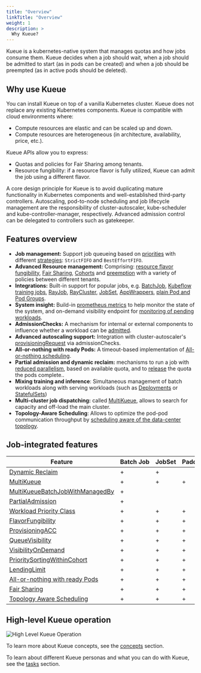 ```yaml
---
title: "Overview"
linkTitle: "Overview"
weight: 1
description: >
  Why Kueue?
---
```


Kueue is a kubernetes-native system that manages quotas and how jobs consume them. Kueue decides when a job should wait, when a job should be admitted to start (as in pods can be created) and when a job should be preempted (as in active pods should be deleted).

## Why use Kueue

You can install Kueue on top of a vanilla Kubernetes cluster. Kueue does not replace any existing Kubernetes components. Kueue is compatible with cloud environments where:

* Compute resources are elastic and can be scaled up and down.
* Compute resources are heterogeneous (in architecture, availability, price, etc.).

Kueue APIs allow you to express:

* Quotas and policies for Fair Sharing among tenants.
* Resource fungibility: if a resource flavor is fully utilized, Kueue can admit the job using a different flavor.

A core design principle for Kueue is to avoid duplicating mature functionality in Kubernetes components and well-established third-party controllers. Autoscaling, pod-to-node scheduling and job lifecycle management are the responsibility of cluster-autoscaler, kube-scheduler and kube-controller-manager, respectively. Advanced admission control can be delegated to controllers such as gatekeeper.

## Features overview

- **Job management:** Support job queueing based on [priorities](/docs/concepts/workload/#priority) with different [strategies](/docs/concepts/cluster_queue/#queueing-strategy): `StrictFIFO` and `BestEffortFIFO`.
- **Advanced Resource management:** Comprising: [resource flavor fungibility](/docs/concepts/cluster_queue/#flavorfungibility), [Fair Sharing](/docs/concepts/preemption/#fair-sharing), [Cohorts](/docs/concepts/cohort) and [preemption](/docs/concepts/cluster_queue/#preemption) with a variety of policies between different tenants.
- **Integrations:** Built-in support for popular jobs, e.g. [BatchJob](/docs/tasks/run/jobs/), [Kubeflow training jobs](/docs/tasks/run/kubeflow/), [RayJob](/docs/tasks/run/kuberay/rayjobs/), [RayCluster](/docs/tasks/run/kuberay/rayclusters/), [JobSet](/docs/tasks/run/jobsets/),  [AppWrappers](/docs/tasks/run/appwrappers/), [plain Pod and Pod Groups](/docs/tasks/run/plain_pods/).
- **System insight:** Build-in [prometheus metrics](/docs/reference/metrics/) to help monitor the state of the system, and on-demand visibility endpoint for [monitoring of pending workloads](/docs/tasks/manage/monitor_pending_workloads/pending_workloads_on_demand/).
- **AdmissionChecks:** A mechanism for internal or external components to influence whether a workload can be [admitted](/docs/concepts/admission_check/).
- **Advanced autoscaling support:** Integration with cluster-autoscaler's [provisioningRequest](/docs/admission-check-controllers/provisioning/#job-using-a-provisioningrequest) via admissionChecks.
- **All-or-nothing with ready Pods:** A timeout-based implementation of [All-or-nothing scheduling](/docs/tasks/manage/setup_wait_for_pods_ready/).
- **Partial admission and dynamic reclaim:** mechanisms to run a job with [reduced parallelism](/docs/tasks/run/jobs/#partial-admission), based on available quota, and to [release](/docs/concepts/workload/#dynamic-reclaim) the quota the pods complete..
- **Mixing training and inference**: Simultaneous management of batch workloads along with serving workloads (such as [Deployments](/docs/tasks/run/deployment/) or [StatefulSets](/docs/tasks/run/statefulset/))
- **Multi-cluster job dispatching:** called [MultiKueue](/docs/concepts/multikueue/), allows to search for capacity and off-load the main cluster.
- **Topology-Aware Scheduling**: Allows to optimize the pod-pod communication throughput by [scheduling aware of the data-center topology](/docs/concepts/topology_aware_scheduling/).

## Job-integrated features

| Feature                                                                                                         | Batch&nbsp;Job | JobSet | PaddleJob | PytorchJob | TFJob | XGBoostJob | MPIJob | JAXJob | Pod | RayCluster | RayJob | AppWrapper | Deployment | StatefulSet | LeaderWorkerSet |
|-----------------------------------------------------------------------------------------------------------------|----------------|--------|-----------|------------|-------|------------|--------|:------:|-----|------------|--------|------------|------------|-------------|-----------------|
| [Dynamic Reclaim](/docs/concepts/workload/#dynamic-reclaim)                                                     | +              | +      |           |            |       |            |        |        | +   |            |        |            |            |             |                 |
| [MultiKueue](/docs/concepts/multikueue/)                                                                        | +              | +      | +         | +          | +     | +          | +      |   +    |     | +          | +      | +          |            |             |                 |
| [MultiKueueBatchJobWithManagedBy](/docs/concepts/multikueue/#multikueuebatchjobwithmanagedby-enabled)           | +              |        |           |            |       |            |        |        |     |            |        |            |            |             |                 |
| [PartialAdmission](/docs/tasks/run/jobs/#partial-admission)                                                     | +              |        |           |            |       |            |        |        |     |            |        |            |            |             |                 |
| [Workload Priority Class](/docs/concepts/workload_priority_class/)                                              | +              | +      | +         | +          | +     | +          | +      |   +    | +   | +          | +      | +          | +          | +           | +               |
| [FlavorFungibility](/docs/concepts/cluster_queue/#flavorfungibility)                                            | +              | +      | +         | +          | +     | +          | +      |   +    | +   | +          | +      | +          | +          | +           | +               |
| [ProvisioningACC](/docs/admission-check-controllers/provisioning/)                                              | +              | +      | +         | +          | +     | +          | +      |   +    | +   | +          | +      | +          | +          | +           | +               |
| [QueueVisibility](/docs/tasks/manage/monitor_pending_workloads/pending_workloads_in_status/)                    | +              | +      | +         | +          | +     | +          | +      |   +    | +   | +          | +      | +          | +          | +           | +               |
| [VisibilityOnDemand](/docs/tasks/manage/monitor_pending_workloads/pending_workloads_on_demand/)                 | +              | +      | +         | +          | +     | +          | +      |   +    | +   | +          | +      | +          | +          | +           | +               |
| [PrioritySortingWithinCohort](/docs/concepts/cluster_queue/#flavors-and-borrowing-semantics)                    | +              | +      | +         | +          | +     | +          | +      |   +    | +   | +          | +      | +          | +          | +           | +               |
| [LendingLimit](/docs/concepts/cluster_queue/#lendinglimit)                                                      | +              | +      | +         | +          | +     | +          | +      |   +    | +   | +          | +      | +          | +          | +           | +               |
| [All-or-nothing with ready Pods](/docs/concepts/workload/#all-or-nothing-semantics-for-job-resource-assignment) | +              | +      | +         | +          | +     | +          | +      |   +    | +   | +          | +      | +          | +          | +           | +               |
| [Fair Sharing](/docs/concepts/preemption/#fair-sharing)                                                         | +              | +      | +         | +          | +     | +          | +      |   +    | +   | +          | +      | +          | +          | +           | +               |
| [Topology Aware Scheduling](/docs/concepts/topology_aware_scheduling)                                           | +              | +      | +         | +          | +     | +          | +      |   +    | +   | +          | +      | +          | +          | +           | +               |

## High-level Kueue operation

![High Level Kueue Operation](/images/theory-of-operation.svg)

To learn more about Kueue concepts, see the [concepts](/docs/concepts) section.

To learn about different Kueue personas and what you can do with Kueue, see the [tasks](/docs/tasks) section.

